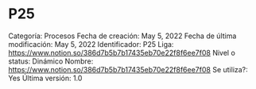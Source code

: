 # P25

Categoría: Procesos
Fecha de creación: May 5, 2022
Fecha de última modificación: May 5, 2022
Identificador: P25
Liga: https://www.notion.so/386d7b5b7b17435eb70e22f8f6ee7f08 
Nivel o status: Dinámico
Nombre: https://www.notion.so/386d7b5b7b17435eb70e22f8f6ee7f08 
Se utiliza?: Yes
Última versión: 1.0
